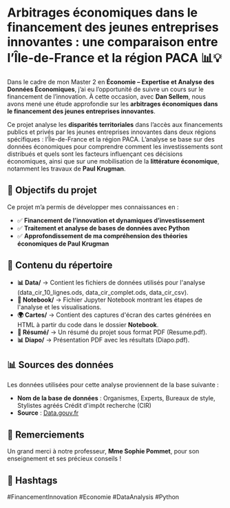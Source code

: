# Arbitrages économiques dans le financement des jeunes entreprises innovantes : une comparaison entre l’Île-de-France et la région PACA 📊💡

Dans le cadre de mon Master 2 en **Économie – Expertise et Analyse des Données Économiques**, j’ai eu l’opportunité de suivre un cours sur le financement de l’innovation. À cette occasion, avec **Dan Sellem**, nous avons mené une étude approfondie sur les **arbitrages économiques dans le financement des jeunes entreprises innovantes**.

Ce projet analyse les **disparités territoriales** dans l’accès aux financements publics et privés par les jeunes entreprises innovantes dans deux régions spécifiques : l’Île-de-France et la région PACA. L’analyse se base sur des données économiques pour comprendre comment les investissements sont distribués et quels sont les facteurs influençant ces décisions économiques, ainsi que sur une mobilisation de la **littérature économique**, notamment les travaux de **Paul Krugman**.

## 📌 Objectifs du projet

Ce projet m’a permis de développer mes connaissances en :

- ✅ **Financement de l’innovation et dynamiques d’investissement**
- ✅ **Traitement et analyse de bases de données avec Python**
- ✅ **Approfondissement de ma compréhension des théories économiques de Paul Krugman**

## 📂 Contenu du répertoire

  - **📊 Data/** → Contient les fichiers de données utilisés pour l'analyse (data_cir_10_lignes.ods, data_cir_complet.ods, data_cir_csv).
  - **📑 Notebook/** → Fichier Jupyter Notebook montrant les étapes de l'analyse et les visualisations.
  - **🌍 Cartes/** → Contient des captures d'écran des cartes générées en HTML à partir du code dans le dossier **Notebook**.
  - **📄 Résumé/** → Un résumé du projet sous format PDF (Resume.pdf).
  - **📊 Diapo/** → Présentation PDF avec les résultats (Diapo.pdf).

## 📊 Sources des données

Les données utilisées pour cette analyse proviennent de la base suivante :

- **Nom de la base de données** : Organismes, Experts, Bureaux de style, Stylistes agréés Crédit d'impôt recherche (CIR)
- **Source** : [Data.gouv.fr](https://www.data.gouv.fr/fr/datasets/organismes-experts-bureaux-de-style-stylistes-agrees-credit-dimpot-recherche-cir/)

## 🙏 Remerciements

Un grand merci à notre professeur, **Mme Sophie Pommet**, pour son enseignement et ses précieux conseils !

## 🔖 Hashtags

#FinancementInnovation #Economie #DataAnalysis #Python
